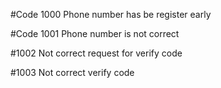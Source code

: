 #Code 1000
Phone number has be register early

#Code 1001 
Phone number is not correct

#1002
Not correct request for verify code

#1003
Not correct verify code